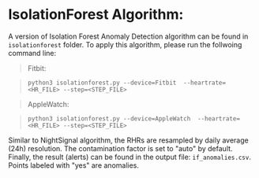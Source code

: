 # IsolationForest Algorithm:

A version of Isolation Forest Anomaly Detection algorithm can be found in `isolationforest` folder. To apply this algorithm, please run the follwoing command line:

> Fitbit:

> ``` python3 isolationforest.py --device=Fitbit  --heartrate=<HR_FILE> --step=<STEP_FILE> ```

> AppleWatch:

> ``` python3 isolationforest.py --device=AppleWatch  --heartrate=<HR_FILE> --step=<STEP_FILE> ```

Similar to NightSignal algorithm, the RHRs are resampled by daily average (24h) resolution. 
The contamination factor is set to "auto" by default. 
Finally, the result (alerts) can be found in the output file: `if_anomalies.csv`. Points labeled with "yes" are anomalies. 
